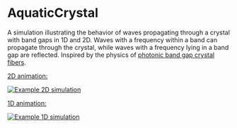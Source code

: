 # AquaticCrystal

A simulation illustrating the behavior of waves propagating through a crystal with band gaps in 1D and 2D. 
Waves with a frequency within a band can propagate through the crystal, while waves with a frequency lying in a band gap are reflected.
Inspired by the physics of [photonic band gap crystal fibers](https://en.wikipedia.org/wiki/Photonic-crystal_fiber).

[2D animation:](https://www.youtube.com/watch?v=x6GVuuI3w0I)

[![Example 2D simulation](https://img.youtube.com/vi/x6GVuuI3w0I/0.jpg)](https://www.youtube.com/watch?v=x6GVuuI3w0I)


[1D animation:](https://www.youtube.com/watch?v=TgXUA8fIOEU)

[![Example 1D simulation](https://img.youtube.com/vi/TgXUA8fIOEU/0.jpg)](https://www.youtube.com/watch?v=TgXUA8fIOEU)
